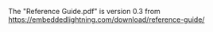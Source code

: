 The "Reference Guide.pdf" is version 0.3 from https://embeddedlightning.com/download/reference-guide/

